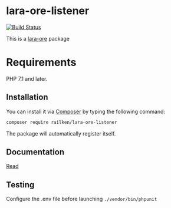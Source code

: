 # lara-ore-listener

[![Build Status](https://travis-ci.org/railken/lara-ore-listener.svg?branch=master)](https://travis-ci.org/railken/lara-ore-listener)

This is a [lara-ore](https://github.com/railken/lara-ore) package

# Requirements

PHP 7.1 and later.

## Installation

You can install it via [Composer](https://getcomposer.org/) by typing the following command:

```bash
composer require railken/lara-ore-listener
```

The package will automatically register itself.

## Documentation

[Read](docs/index.md)

## Testing

Configure the .env file before launching `./vendor/bin/phpunit`